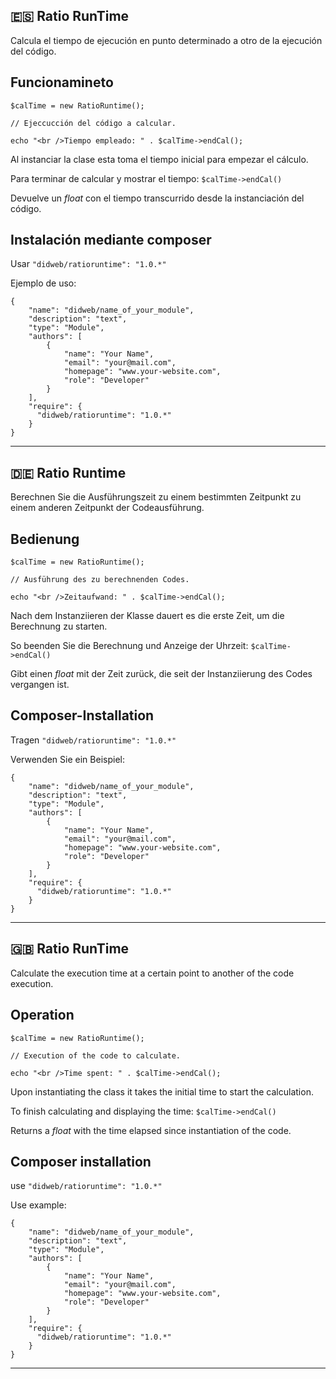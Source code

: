 ## :es: Ratio RunTime

Calcula el tiempo de ejecución en punto determinado a otro de la ejecución del código.

## Funcionamineto

```
$calTime = new RatioRuntime();

// Ejeccucción del código a calcular.

echo "<br />Tiempo empleado: " . $calTime->endCal();
```

Al instanciar la clase esta toma el tiempo inicial para empezar el cálculo.

Para terminar de calcular y mostrar el tiempo: ```$calTime->endCal()```

Devuelve un *float* con el tiempo transcurrido desde la instanciación del código.


## Instalación mediante composer

Usar ```"didweb/ratioruntime": "1.0.*"```

Ejemplo de uso:

```
{
    "name": "didweb/name_of_your_module",
    "description": "text",
    "type": "Module",
    "authors": [
        {
            "name": "Your Name",
            "email": "your@mail.com",
            "homepage": "www.your-website.com",
            "role": "Developer"
        }
    ],
    "require": {
      "didweb/ratioruntime": "1.0.*"
    }
}
```


---

## :de: Ratio Runtime

Berechnen Sie die Ausführungszeit zu einem bestimmten Zeitpunkt zu einem anderen Zeitpunkt der Codeausführung.

## Bedienung

```
$calTime = new RatioRuntime();

// Ausführung des zu berechnenden Codes.

echo "<br />Zeitaufwand: " . $calTime->endCal();
```

Nach dem Instanziieren der Klasse dauert es die erste Zeit, um die Berechnung zu starten.

So beenden Sie die Berechnung und Anzeige der Uhrzeit: ```$calTime->endCal()```

Gibt einen *float* mit der Zeit zurück, die seit der Instanziierung des Codes vergangen ist.


## Composer-Installation

Tragen ```"didweb/ratioruntime": "1.0.*"```

Verwenden Sie ein Beispiel:

```
{
    "name": "didweb/name_of_your_module",
    "description": "text",
    "type": "Module",
    "authors": [
        {
            "name": "Your Name",
            "email": "your@mail.com",
            "homepage": "www.your-website.com",
            "role": "Developer"
        }
    ],
    "require": {
      "didweb/ratioruntime": "1.0.*"
    }
}
```


---



## :gb: Ratio RunTime

Calculate the execution time at a certain point to another of the code execution.

## Operation

```
$calTime = new RatioRuntime();

// Execution of the code to calculate.

echo "<br />Time spent: " . $calTime->endCal();
```

Upon instantiating the class it takes the initial time to start the calculation.

To finish calculating and displaying the time: ```$calTime->endCal()```

Returns a *float* with the time elapsed since instantiation of the code.



## Composer installation

use ```"didweb/ratioruntime": "1.0.*"```

Use example:

```
{
    "name": "didweb/name_of_your_module",
    "description": "text",
    "type": "Module",
    "authors": [
        {
            "name": "Your Name",
            "email": "your@mail.com",
            "homepage": "www.your-website.com",
            "role": "Developer"
        }
    ],
    "require": {
      "didweb/ratioruntime": "1.0.*"
    }
}
```


---
